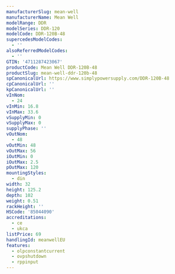 ```yaml
---
manufacturerSlug: mean-well
manufacturerName: Mean Well
modelRange: DDR
modelSeries: DDR-120
modelCode: DDR-120B-48
supercedesModelCodes:
  - ''
alsoReferredModelCodes:
  - ''
GTIN: '4711287423067'
productCode: Mean Well DDR-120B-48
productSlug: mean-well-ddr-120b-48
spCanonicalUrl: https://www.simplypowersupply.com/DDR-120B-48
cpCanonicalUrl: ''
kpCanonicalUrl: ''
vInNom:
  - 24
vInMin: 16.8
vInMax: 33.6
vSupplyMin: 0
vSupplyMax: 0
supplyPhase: ''
vOutNom:
  - 48
vOutMin: 48
vOutMax: 56
iOutMin: 0
iOutMax: 2.5
pOutMax: 120
mountingStyles:
  - din
width: 32
height: 125.2
depth: 102
weight: 0.51
rackHeight: ''
HSCode: '85044090'
accreditations:
  - ce
  - ukca
listPrice: 69
handlingId: meanwellEU
features:
  - olpconstantcurrent
  - ovpshutdown
  - rppinput
---
```

